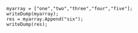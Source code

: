 ```luceescript+trycf
	myarray = ["one","two","three","four","five"];
	writeDump(myarray);
	res = myarray.Append("six");
	writeDump(res);
```